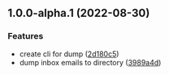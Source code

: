 ## 1.0.0-alpha.1 (2022-08-30)


### Features

* create cli for dump ([2d180c5](https://github.com/levibostian/spruce/commit/2d180c5220d08a0570f95068a56473b03173ec9c))
* dump inbox emails to directory ([3989a4d](https://github.com/levibostian/spruce/commit/3989a4daa4dc9ace8f9b3efeb655b1b92742830c))
